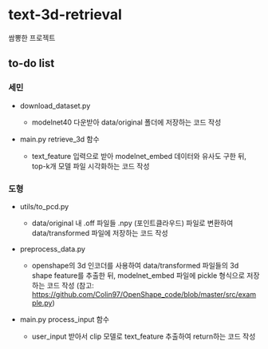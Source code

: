 # text-3d-retrieval
쌈뽕한 프로젝트

## to-do list

### 세민
- download_dataset.py
    - modelnet40 다운받아 data/original 폴더에 저장하는 코드 작성

- main.py retrieve_3d 함수
    - text_feature 입력으로 받아 modelnet_embed 데이터와 유사도 구한 뒤, top-k개 모델 파일 시각화하는 코드 작성

### 도형
- utils/to_pcd.py
    - data/original 내 .off 파일들 .npy (포인트클라우드) 파일로 변환하여 data/transformed 파일에 저장하는 코드 작성

- preprocess_data.py
    - openshape의 3d 인코더를 사용하여 data/transformed 파일들의 3d shape feature를 추출한 뒤, modelnet_embed 파일에 pickle 형식으로 저장하는 코드 작성 (참고: https://github.com/Colin97/OpenShape_code/blob/master/src/example.py)

- main.py process_input 함수
    - user_input 받아서 clip 모델로 text_feature 추출하여 return하는 코드 작성